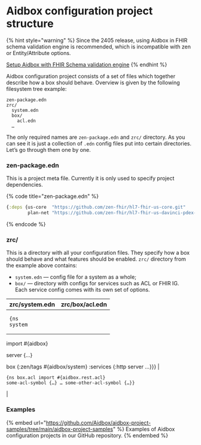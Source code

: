 # Aidbox configuration project structure

{% hint style="warning" %}
Since the 2405 release, using Aidbox in FHIR schema validation engine is recommended, which is incompatible with zen or Entity/Attribute options.

[Setup Aidbox with FHIR Schema validation engine](broken-reference)
{% endhint %}

Aidbox configuration project consists of a set of files which together describe how a box should behave. Overview is given by the following filesystem tree example:

```
zen-package.edn
zrc/
  system.edn
  box/
    acl.edn
  …
```

The only required names are `zen-package.edn` and `zrc/` directory. As you can see it is just a collection of `.edn` config files put into certain directories. Let’s go through them one by one.

### zen-package.edn

This is a project meta file. Currently it is only used to specify project dependencies.

{% code title="zen-package.edn" %}
```clojure
{:deps {us-core  "https://github.com/zen-fhir/hl7-fhir-us-core.git"
        plan-net "https://github.com/zen-fhir/hl7-fhir-us-davinci-pdex-plan-net.git"}}
```
{% endcode %}

### zrc/

This is a directory with all your configuration files. They specify how a box should behave and what features should be enabled. `zrc/` directory from the example above contains:

* `system.edn` — config file for a system as a whole;
* `box/` — directory with configs for services such as ACL or FHIR IG.\
  Each service config comes with its own set of options.

| zrc/system.edn                                                                                                                                                                            | zrc/box/acl.edn                                                                                                     |
| ----------------------------------------------------------------------------------------------------------------------------------------------------------------------------------------- | ------------------------------------------------------------------------------------------------------------------- |
| <pre class="language-clojure"><code class="lang-clojure">{ns     system
 import #{aidbox}

server {...}

 box 
 {:zen/tags #{aidbox/system} 
  :services {:http server …}}}
</code></pre> | <pre><code>{ns     box.acl
import #{aidbox.rest.acl}
some-acl-symbol
{…}
…
some-other-acl-symbol
{…}}
</code></pre> |

### Examples

{% embed url="https://github.com/Aidbox/aidbox-project-samples/tree/main/aidbox-project-samples" %}
Examples of Aidbox configuration projects in our GitHub repository.
{% endembed %}
